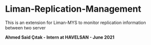 # Liman-Replication-Management
This is an extension for Liman-MYS to monitor replication information between two server

**Ahmed Said Çıtak - Intern at HAVELSAN - June 2021**
